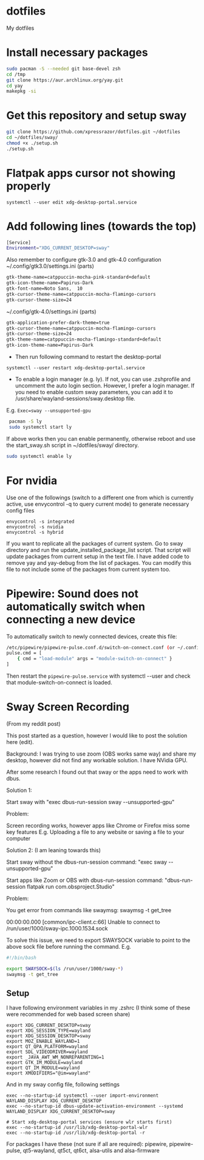 # dotfiles
My dotfiles

# Install necessary packages
```bash
sudo pacman -S --needed git base-devel zsh
cd /tmp
git clone https://aur.archlinux.org/yay.git
cd yay
makepkg -si
```



# Get this repository and setup sway

```bash
git clone https://github.com/xpressrazor/dotfiles.git ~/dotfiles
cd ~/dotfiles/sway/
chmod +x ./setup.sh
./setup.sh
```

# Flatpak apps cursor not showing properly
`systemctl --user edit xdg-desktop-portal.service`

# Add following lines (towards the top)
```bash
[Service]
Environment="XDG_CURRENT_DESKTOP=sway"
```

Also remember to configure gtk-3.0 and gtk-4.0 configuration
~/.config/gtk3.0/settings.ini (parts)
```sh
gtk-theme-name=catppuccin-mocha-pink-standard+default
gtk-icon-theme-name=Papirus-Dark
gtk-font-name=Noto Sans,  10
gtk-cursor-theme-name=catppuccin-mocha-flamingo-cursors
gtk-cursor-theme-size=24
```

~/.config/gtk-4.0/settings.ini (parts)
```sh
gtk-application-prefer-dark-theme=true
gtk-cursor-theme-name=catppuccin-mocha-flamingo-cursors
gtk-cursor-theme-size=24
gtk-theme-name=catppuccin-mocha-flamingo-standard+default
gtk-icon-theme-name=Papirus-Dark
```

- Then run following command to restart the desktop-portal

`systemctl --user restart xdg-desktop-portal.service`

- To enable a login manager (e.g. ly). If not, you can use .zshprofile and uncomment the auto login section. However, I prefer a login manager. If you need to enable custom sway parameters, you can add it to /usr/share/wayland-sessions/sway.desktop file.

E.g.
`Exec=sway --unsupported-gpu`

```bash
 pacman -S ly
 sudo systemctl start ly
```

If above works then you can enable permanently, otherwise reboot and use the start_sway.sh script in ~/dotfiles/sway/ directory.
```bash
sudo systemctl enable ly
```

# For nvidia
Use one of the followings (switch to a different one from which is currently active, use envycontrol -q to query current mode) to generate necessary config files 
```
envycontrol -s integrated
envycontrol -s nvidia
envycontrol -s hybrid
```

If you want to replicate all the packages of current system. Go to sway directory and run the update_installed_package_list script. That script will update packages from current setup in the text file. I have added code to remove yay and yay-debug from the list of packages. You can modify this file to not include some of the packages from current system too.

# Pipewire: Sound does not automatically switch when connecting a new device
To automatically switch to newly connected devices, create this file:
```bash
/etc/pipewire/pipewire-pulse.conf.d/switch-on-connect.conf (or ~/.config/pipewire/pipewire-pulse.conf.d/switch-on-connect.conf)
pulse.cmd = [
    { cmd = "load-module" args = "module-switch-on-connect" }
]
```
Then restart the `pipewire-pulse.service` with systemctl --user and check that module-switch-on-connect is loaded.



# Sway Screen Recording
(From my reddit post)

This post started as a question, however I would like to post the solution here (edit).

Background: I was trying to use zoom (OBS works same way) and share my desktop, however did not find any workable solution. I have NVidia GPU.

After some research I found out that sway or the apps need to work with dbus.

Solution 1:

Start sway with "exec dbus-run-session sway --unsupported-gpu"

Problem:

Screen recording works, however apps like Chrome or Firefox miss some key features E.g. Uploading a file to any website or saving a file to your computer

Solution 2: (I am leaning towards this)

Start sway without the dbus-run-session command: "exec sway --unsupported-gpu"

Start apps like Zoom or OBS with dbus-run-session command: "dbus-run-session flatpak run com.obsproject.Studio"

Problem:

You get error from commands like swaymsg: swaymsg -t get_tree

00:00:00.000 [common/ipc-client.c:66] Unable to connect to /run/user/1000/sway-ipc.1000.1534.sock

To solve this issue, we need to export SWAYSOCK variable to point to the above sock file before running the command. E.g.

```bash
#!/bin/bash

export SWAYSOCK=$(ls /run/user/1000/sway-*)
swaymsg -t get_tree

```

## Setup
I have following environment variables in my .zshrc (I think some of these were recommended for web based screen share)

```
export XDG_CURRENT_DESKTOP=sway
export XDG_SESSION_TYPE=wayland
export XDG_SESSION_DESKTOP=sway
export MOZ_ENABLE_WAYLAND=1
export QT_QPA_PLATFORM=wayland
export SDL_VIDEODRIVER=wayland
export _JAVA_AWT_WM_NONREPARENTING=1
export GTK_IM_MODULE=wayland
export QT_IM_MODULE=wayland
export XMODIFIERS="@im=wayland"

```
And in my sway config file, following settings

```
exec --no-startup-id systemctl --user import-environment WAYLAND_DISPLAY XDG_CURRENT_DESKTOP
exec --no-startup-id dbus-update-activation-environment --systemd WAYLAND_DISPLAY XDG_CURRENT_DESKTOP=sway

# Start xdg-desktop-portal services (ensure wlr starts first)
exec --no-startup-id /usr/lib/xdg-desktop-portal-wlr
exec --no-startup-id /usr/lib/xdg-desktop-portal -r
```

For packages I have these (not sure if all are required): pipewire, pipewire-pulse, qt5-wayland, qt5ct, qt6ct, alsa-utils and alsa-firmware
